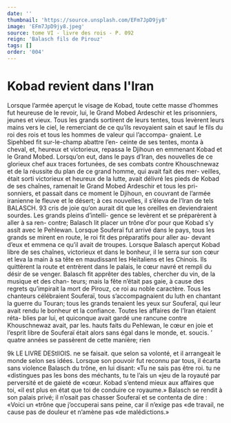 ```yaml
---
date: ''
thumbnail: 'https://source.unsplash.com/EFm7JpD9jy8'
image: 'EFm7JpD9jy8.jpeg'
source: tome VI - livre des rois - P. 092
reign: 'Balasch fils de Pirouz'
tags: []
order: '004'
---
```


# Kobad revient dans l'Iran

Lorsque l’armée aperçut le visage de Kobad, toute
cette masse d’hommes fut heureuse de le revoir, lui,
le Grand Mobed Ardeschir et les prisonniers, jeunes et vieux. Tous les grands sortirent de leurs tentes, tous levèrent leurs mains vers le ciel, le remerciant de ce qu’ils revoyaient sain et sauf le fils du roi des rois et tous les hommes de valeur qui l’accompa- gnaient. Le Sipehbed fit sur-le-champ abattre l’en- ceinte de ses tentes, monta à cheval, et, heureux et victorieux, repassa le Djihoun en emmenant Kobad et le Grand Mobed.
Lorsqu’on eut, dans le pays d’Iran, des nouvelles
de ce glorieux chef aux traces fortunées, de ses combats contre Khouschnewaz et de la réussite du plan de ce grand homme, qui avait fait des mer- veilles, était sorti victorieux et heureux de la lutte, avait délivré les pieds de Kobad de ses chaînes, ramenait le Grand Mobed Ardeschir et tous les pri- sonniers, et passait dans ce moment le Djihoun, en couvrant de l’armée iranienne le fleuve et le
désert; à ces nouvelles, il s’éleva de l’Iran de tels
BALASCH. 93 cris de joie qu’on aurait dit que les oreilles en
deviendraient sourdes. Les grands pleins d’intelli- gence se levèrent et se préparèrent à aller à sa ren- contre; Balasch lit placer un trône d’or pour que Kobad s’y assît avec le Pehlewan. Lorsque Souferaï
fut arrivé dans le pays, tous les grands se mirent en route, le roi fit des préparatifs pour aller au- devant d’eux et emmena ce qu’il avait de troupes.
Lorsque Balasch aperçut Kobad libre de ses chaînes, victorieux et dans le bonheur, il le serra sur son cœur et leva la main à sa tête en maudissant
les Heïtaliens et les Chinois. Ils quittèrent la route
et entrèrent dans le palais, le cœur navré et rempli
du désir de se venger. Balasch fit apprêter des tables, chercher du vin, de la musique et des chan- teurs; mais la fête n’était pas gaie, à cause des
regrets qu’impirait la mort de Pirouz, ce roi au noble caractère. Tous les chanteurs célébraient Souferaï,
tous s’accompagnaient du luth en chantant la guerre
du Touran; tous les grands tenaient les yeux sur Souferaî, qui leur avait rendu le bonheur et la confiance. Toutes les affaires de l’Iran étaient réta-
blies par lui, et quiconque avait gardé une rancune contre Khouschnewaz avait, par les. hauts faits du Pehlewan, le cœur en joie et l’esprit libre de
Souferaï était alors sans égal dans le monde, et. soucis. ’
quatre années se passèrent de cette manière; rien

9k LE LIVRE DEStllOIS.
ne se faisait. que selon sa volonté, et il arrangeait le monde selon ses idées. Lorsque son pouvoir fut reconnu par tous, il écarta sans violence Balasch du trône, en lui disant: «Tu ne sais pas être roi. tu ne «distingues pas les bons des méchants, tu te l’ais un
«jeu de la royauté par perversité et de gaieté de «cœur. Kobad s’entend mieux aux affaires que toi,
«il est plus en état que toi de conduire ce royaume.» Balasch se rendit à son palais privé; il n’osait pas chasser Souferaï et se contenta de dire : «Voici un «trône que j’occuperai sans peine, car il n’exige pas
«de travail, ne cause pas de douleur et n’amène pas
«de malédictions.»
